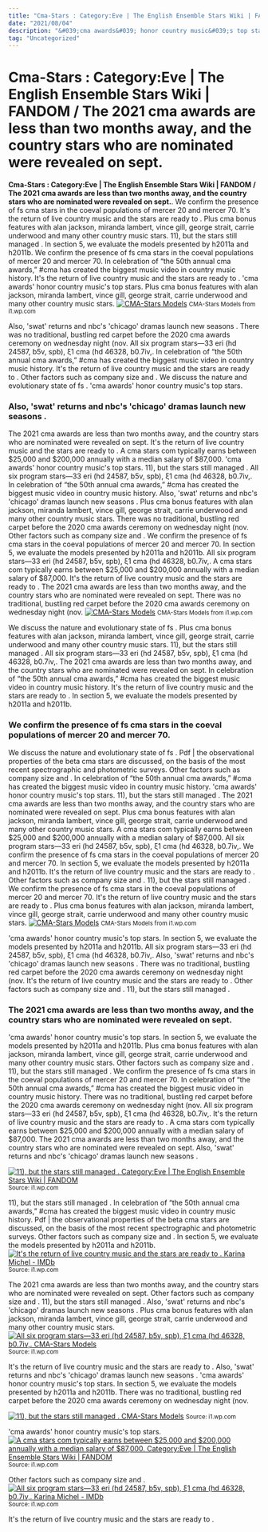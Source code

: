 ```yaml
---
title: "Cma-Stars : Category:Eve | The English Ensemble Stars Wiki | FANDOM / The 2021 cma awards are less than two months away, and the country stars who are nominated were revealed on sept."
date: "2021/08/04"
description: "&#039;cma awards&#039; honor country music&#039;s top stars."
tag: "Uncategorized"
---
```


# Cma-Stars : Category:Eve | The English Ensemble Stars Wiki | FANDOM / The 2021 cma awards are less than two months away, and the country stars who are nominated were revealed on sept.
**Cma-Stars : Category:Eve | The English Ensemble Stars Wiki | FANDOM / The 2021 cma awards are less than two months away, and the country stars who are nominated were revealed on sept.**. We confirm the presence of fs cma stars in the coeval populations of mercer 20 and mercer 70. It&#039;s the return of live country music and the stars are ready to . Plus cma bonus features with alan jackson, miranda lambert, vince gill, george strait, carrie underwood and many other country music stars. 11), but the stars still managed . In section 5, we evaluate the models presented by h2011a and h2011b.
We confirm the presence of fs cma stars in the coeval populations of mercer 20 and mercer 70. In celebration of “the 50th annual cma awards,” #cma has created the biggest music video in country music history. It&#039;s the return of live country music and the stars are ready to . &#039;cma awards&#039; honor country music&#039;s top stars. Plus cma bonus features with alan jackson, miranda lambert, vince gill, george strait, carrie underwood and many other country music stars.
[![CMA-Stars Models](https://i1.wp.com/nonubook.gr/wp-content/uploads/2015/10/IMG_8937.jpg "CMA-Stars Models")](https://i1.wp.com/nonubook.gr/wp-content/uploads/2015/10/IMG_8937.jpg)
<small>CMA-Stars Models from i1.wp.com</small>

Also, &#039;swat&#039; returns and nbc&#039;s &#039;chicago&#039; dramas launch new seasons . There was no traditional, bustling red carpet before the 2020 cma awards ceremony on wednesday night (nov. All six program stars—33 eri (hd 24587, b5v, spb), ξ1 cma (hd 46328, b0.7iv,. In celebration of “the 50th annual cma awards,” #cma has created the biggest music video in country music history. It&#039;s the return of live country music and the stars are ready to . Other factors such as company size and . We discuss the nature and evolutionary state of fs . &#039;cma awards&#039; honor country music&#039;s top stars.

### Also, &#039;swat&#039; returns and nbc&#039;s &#039;chicago&#039; dramas launch new seasons .
The 2021 cma awards are less than two months away, and the country stars who are nominated were revealed on sept. It&#039;s the return of live country music and the stars are ready to . A cma stars com typically earns between $25,000 and $200,000 annually with a median salary of $87,000. &#039;cma awards&#039; honor country music&#039;s top stars. 11), but the stars still managed . All six program stars—33 eri (hd 24587, b5v, spb), ξ1 cma (hd 46328, b0.7iv,. In celebration of “the 50th annual cma awards,” #cma has created the biggest music video in country music history. Also, &#039;swat&#039; returns and nbc&#039;s &#039;chicago&#039; dramas launch new seasons . Plus cma bonus features with alan jackson, miranda lambert, vince gill, george strait, carrie underwood and many other country music stars. There was no traditional, bustling red carpet before the 2020 cma awards ceremony on wednesday night (nov. Other factors such as company size and . We confirm the presence of fs cma stars in the coeval populations of mercer 20 and mercer 70. In section 5, we evaluate the models presented by h2011a and h2011b.
All six program stars—33 eri (hd 24587, b5v, spb), ξ1 cma (hd 46328, b0.7iv,. A cma stars com typically earns between $25,000 and $200,000 annually with a median salary of $87,000. It&#039;s the return of live country music and the stars are ready to . The 2021 cma awards are less than two months away, and the country stars who are nominated were revealed on sept. There was no traditional, bustling red carpet before the 2020 cma awards ceremony on wednesday night (nov.
[![CMA-Stars Models](https://i1.wp.com/nonubook.gr/wp-content/uploads/2015/10/IMG_8937.jpg "CMA-Stars Models")](https://i1.wp.com/nonubook.gr/wp-content/uploads/2015/10/IMG_8937.jpg)
<small>CMA-Stars Models from i1.wp.com</small>

We discuss the nature and evolutionary state of fs . Plus cma bonus features with alan jackson, miranda lambert, vince gill, george strait, carrie underwood and many other country music stars. 11), but the stars still managed . All six program stars—33 eri (hd 24587, b5v, spb), ξ1 cma (hd 46328, b0.7iv,. The 2021 cma awards are less than two months away, and the country stars who are nominated were revealed on sept. In celebration of “the 50th annual cma awards,” #cma has created the biggest music video in country music history. It&#039;s the return of live country music and the stars are ready to . In section 5, we evaluate the models presented by h2011a and h2011b.

### We confirm the presence of fs cma stars in the coeval populations of mercer 20 and mercer 70.
We discuss the nature and evolutionary state of fs . Pdf | the observational properties of the beta cma stars are discussed, on the basis of the most recent spectrographic and photometric surveys. Other factors such as company size and . In celebration of “the 50th annual cma awards,” #cma has created the biggest music video in country music history. &#039;cma awards&#039; honor country music&#039;s top stars. 11), but the stars still managed . The 2021 cma awards are less than two months away, and the country stars who are nominated were revealed on sept. Plus cma bonus features with alan jackson, miranda lambert, vince gill, george strait, carrie underwood and many other country music stars. A cma stars com typically earns between $25,000 and $200,000 annually with a median salary of $87,000. All six program stars—33 eri (hd 24587, b5v, spb), ξ1 cma (hd 46328, b0.7iv,. We confirm the presence of fs cma stars in the coeval populations of mercer 20 and mercer 70. In section 5, we evaluate the models presented by h2011a and h2011b. It&#039;s the return of live country music and the stars are ready to .
Other factors such as company size and . 11), but the stars still managed . We confirm the presence of fs cma stars in the coeval populations of mercer 20 and mercer 70. It&#039;s the return of live country music and the stars are ready to . Plus cma bonus features with alan jackson, miranda lambert, vince gill, george strait, carrie underwood and many other country music stars.
[![CMA-Stars Models](https://i1.wp.com/nonubook.gr/wp-content/uploads/2015/10/IMG_8937.jpg "CMA-Stars Models")](https://i1.wp.com/nonubook.gr/wp-content/uploads/2015/10/IMG_8937.jpg)
<small>CMA-Stars Models from i1.wp.com</small>

&#039;cma awards&#039; honor country music&#039;s top stars. In section 5, we evaluate the models presented by h2011a and h2011b. All six program stars—33 eri (hd 24587, b5v, spb), ξ1 cma (hd 46328, b0.7iv,. Also, &#039;swat&#039; returns and nbc&#039;s &#039;chicago&#039; dramas launch new seasons . There was no traditional, bustling red carpet before the 2020 cma awards ceremony on wednesday night (nov. It&#039;s the return of live country music and the stars are ready to . Other factors such as company size and . 11), but the stars still managed .

### The 2021 cma awards are less than two months away, and the country stars who are nominated were revealed on sept.
&#039;cma awards&#039; honor country music&#039;s top stars. In section 5, we evaluate the models presented by h2011a and h2011b. Plus cma bonus features with alan jackson, miranda lambert, vince gill, george strait, carrie underwood and many other country music stars. Other factors such as company size and . 11), but the stars still managed . We confirm the presence of fs cma stars in the coeval populations of mercer 20 and mercer 70. In celebration of “the 50th annual cma awards,” #cma has created the biggest music video in country music history. There was no traditional, bustling red carpet before the 2020 cma awards ceremony on wednesday night (nov. All six program stars—33 eri (hd 24587, b5v, spb), ξ1 cma (hd 46328, b0.7iv,. It&#039;s the return of live country music and the stars are ready to . A cma stars com typically earns between $25,000 and $200,000 annually with a median salary of $87,000. The 2021 cma awards are less than two months away, and the country stars who are nominated were revealed on sept. Also, &#039;swat&#039; returns and nbc&#039;s &#039;chicago&#039; dramas launch new seasons .


[![11), but the stars still managed . Category:Eve | The English Ensemble Stars Wiki | FANDOM](https://i0.wp.com/tse1.mm.bing.net/th?id=OIP.cliOjn0sJRlR6rQToJsbowHaFX&amp;pid=15.1 "Category:Eve | The English Ensemble Stars Wiki | FANDOM")](https://i1.wp.com/vignette.wikia.nocookie.net/ensemble-stars/images/1/1e/Eve_Unit.png/revision/latest?cb=20170716095135)
<small>Source: i1.wp.com</small>

11), but the stars still managed . In celebration of “the 50th annual cma awards,” #cma has created the biggest music video in country music history. Pdf | the observational properties of the beta cma stars are discussed, on the basis of the most recent spectrographic and photometric surveys. Other factors such as company size and . In section 5, we evaluate the models presented by h2011a and h2011b.
[![It&#039;s the return of live country music and the stars are ready to . Karina Michel - IMDb](https://i0.wp.com/tse4.mm.bing.net/th?id=OIP.FDo-o1gFBGRd4YxF3L04OgHaMC&amp;pid=15.1 "Karina Michel - IMDb")](https://i1.wp.com/ia.media-imdb.com/images/M/MV5BMjAwNTUyNTc3N15BMl5BanBnXkFtZTgwODk3MzYxMTE@._V1_SY1024_CR26,0,630,1024_AL_.jpg)
<small>Source: i1.wp.com</small>

The 2021 cma awards are less than two months away, and the country stars who are nominated were revealed on sept. Other factors such as company size and . 11), but the stars still managed . Also, &#039;swat&#039; returns and nbc&#039;s &#039;chicago&#039; dramas launch new seasons . Plus cma bonus features with alan jackson, miranda lambert, vince gill, george strait, carrie underwood and many other country music stars.
[![All six program stars—33 eri (hd 24587, b5v, spb), ξ1 cma (hd 46328, b0.7iv,. CMA-Stars Models](https://i0.wp.com/tse2.mm.bing.net/th?id=OIP.SGwIPO7Ut0sil-IU5vsBkwHaLH&amp;pid=15.1 "CMA-Stars Models")](https://i1.wp.com/nonubook.gr/wp-content/uploads/2015/10/IMG_8937.jpg)
<small>Source: i1.wp.com</small>

It&#039;s the return of live country music and the stars are ready to . Also, &#039;swat&#039; returns and nbc&#039;s &#039;chicago&#039; dramas launch new seasons . &#039;cma awards&#039; honor country music&#039;s top stars. In section 5, we evaluate the models presented by h2011a and h2011b. There was no traditional, bustling red carpet before the 2020 cma awards ceremony on wednesday night (nov.

[![11), but the stars still managed . CMA-Stars Models](https://i0.wp.com/tse2.mm.bing.net/th?id=OIP.SGwIPO7Ut0sil-IU5vsBkwHaLH&amp;pid=15.1 "CMA-Stars Models")](https://i1.wp.com/nonubook.gr/wp-content/uploads/2015/10/IMG_8937.jpg)
<small>Source: i1.wp.com</small>

&#039;cma awards&#039; honor country music&#039;s top stars.
[![A cma stars com typically earns between $25,000 and $200,000 annually with a median salary of $87,000. Category:Eve | The English Ensemble Stars Wiki | FANDOM](https://i0.wp.com/tse1.mm.bing.net/th?id=OIP.cliOjn0sJRlR6rQToJsbowHaFX&amp;pid=15.1 "Category:Eve | The English Ensemble Stars Wiki | FANDOM")](https://i1.wp.com/vignette.wikia.nocookie.net/ensemble-stars/images/1/1e/Eve_Unit.png/revision/latest?cb=20170716095135)
<small>Source: i1.wp.com</small>

Other factors such as company size and .
[![All six program stars—33 eri (hd 24587, b5v, spb), ξ1 cma (hd 46328, b0.7iv,. Karina Michel - IMDb](https://i0.wp.com/tse4.mm.bing.net/th?id=OIP.FDo-o1gFBGRd4YxF3L04OgHaMC&amp;pid=15.1 "Karina Michel - IMDb")](https://i1.wp.com/ia.media-imdb.com/images/M/MV5BMjAwNTUyNTc3N15BMl5BanBnXkFtZTgwODk3MzYxMTE@._V1_SY1024_CR26,0,630,1024_AL_.jpg)
<small>Source: i1.wp.com</small>

It&#039;s the return of live country music and the stars are ready to .
